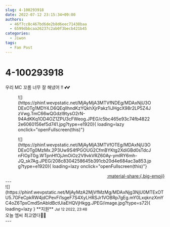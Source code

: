 ```yaml
---
slug: 4-100293918
date: 2022-07-12 23:15:34+09:00
authors:
  - 46f7cc8c467bd6de2b8d6eec71438baa
  - 6599dbbcaa26237c2ab0f3becb421b45
categories:
  - Jiwon
tags:
  - Fan Post
---
```


# 4-100293918

<div class="post-container" markdown="1">
<div class="content-container md-sidebar__scrollwrap" markdown="1">

우리 MC 꼬롬 너무 잘 해냈어 !! 💕💕
<figure markdown="1">
![](https://phinf.wevpstatic.net/MjAyMjA3MTVfNDEg/MDAxNjU3ODExOTg1MDY4.D6QEqlIhndKzYQkhXjrPakz1iJHgcX98r2LP5Z4JzVwg.TmC66wQGdzI9tysO2rN-94AdKKq1OD4OZ1ZPU3cFWeog.JPEG/c5bc465e93c74fb48222e6060156ef5d741.jpg?type=e1920){ loading=lazy onclick="openFullscreen(this)"}
</figure>

<figure markdown="1">
![](https://phinf.wevpstatic.net/MjAyMjA3MTVfOTEg/MDAxNjU3ODExOTg0MzMx.2P3Uw9S4fPGOUG2CfmBYKtg2XdiGBd0sTdcJnFIOpT0g.WTpnHfOjJmOiOz2V9vkVRZ60Ay-ymlRY6mh-JQ_sk7Ag.JPEG/208c8304258645b391cb20d4e684ac3a853.jpg?type=e1920){ loading=lazy onclick="openFullscreen(this)"}
</figure>


</div>
</div>

<div style="text-align: right;" markdown="1">
<a href="https://weverse.io/fromis9/fanpost/4-100293918" style="text-align: right;">:material-share:{.big-emoji}</a>
</div>
---

<div class="comments-container md-sidebar__scrollwrap" markdown="1">
<div class="comment" markdown="1">
<div class='id-container' markdown="1">
![](https://phinf.wevpstatic.net/MjAyMzA2MjVfMzMg/MDAxNjg3NjU0MTExOTU5.7GFeCpkRW4jdCPevFi1sgeF7S4XyLHRSJr1VOBRp7gEg.mY0LxqknzXmYC4oZ6TpxCmdSnAbldBctUiaEHQVjHkgg.JPEG/image.jpg?type=s72){ loading=lazy }
**<span class="artist">지원</span>** <small>Jul 12 2022, 23:48</small><br>
</div>
<div class='comment-body' markdown="1">
오늘 엠씨 최고였다🫶😊
</div>
</div>
</div>
---
